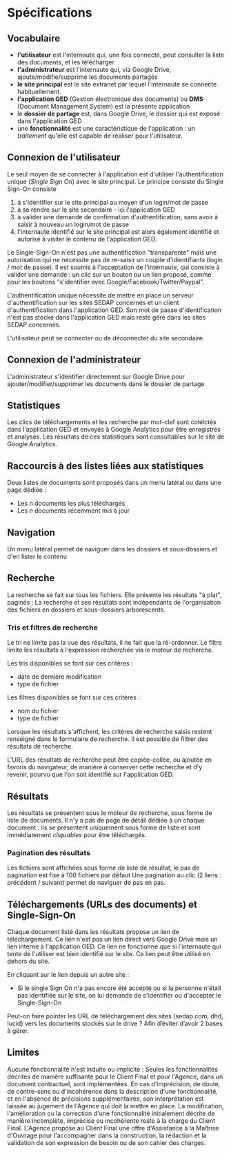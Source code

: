 # Spécifications

## Vocabulaire

- **l'utilisateur** est l'internaute qui, une fois connecté, peut consulter la liste des documents, et les télécharger
- **l'administrateur** est l'internaute qui, via Google Drive, ajoute/modifie/supprime les documents partagés
- **le site principal** est le site extranet par lequel l'internaute se connecte habituellement.
- **l'application GED** (Gestion électronique des documents) ou **DMS** (Document Management System) est la présente application 
- le **dossier de partage** est, dans Google Drive, le dossier qui est exposé dans l'application GED
- une **fonctionnalité** est une caractéristique de l'application : un _traitement_ qu'elle est capable de réaliser pour l'utilisateur.

## Connexion de l'utilisateur

Le seul moyen de se connecter à l'application est d'utiliser l'authentification unique (_Single Sign On_) avec le site principal. Le principe consiste du Single Sign-On consiste

1. à s'identifier sur le site principal au moyen d'un login/mot de passe
2. à se rendre sur le site secondaire - ici l'application GED
3. à valider une demande de confirmation d'authentification, sans avoir à saisir à nouveau un login/mot de passe
4. l'internaute identifié sur le site principal est alors également identifié et autorisé à visiter le contenu de l'application GED. 

Le Single-Sign-On n'est pas une authentification "transparente" mais une autorisation qui ne nécessite pas de re-saisir un couple d'idientifiants (login / mot de passe). Il est soumis à l'acceptation de l'internaute, qui consiste à valider une demande : un clic sur un bouton ou un lien proposé, comme pour les  boutons "s'identifier avec Google/Facebook/Twitter/Paypal".

L'authentification unique nécessite de mettre en place un serveur d'authentification sur les sites SEDAP concernés
et un client d'authentification dans l'application GED. Son mot de passe d'identification n'est pas stocké dans l'application GED mais reste géré dans les sites SEDAP concernés.

L'utilisateur peut se connecter ou de déconnecter du site secondaire.

## Connexion de l'administrateur 

L'administrateur s'identifier directement sur Google Drive pour ajouter/modifier/supprimer les documents dans le dossier de partage

## Statistiques

Les clics de téléchargements et les recherche par mot-clef sont colelctés dans l'application GED et envoyés à Google Analytics pour être enregistrés et analysés. Les résultats de ces statistiques sont consultables sur le site de Google Analytics.

## Raccourcis à des listes liées aux statistiques

Deux listes de documents sont proposés dans un menu latéral ou dans une page dédiée :

- Les _n_ documents les plus téléchargés 
- Les _n_ documents récemment mis à jour

## Navigation

Un menu latéral permet de naviguer dans les dossiers et sous-dossiers et d'en lister le contenu

## Recherche 

La recherche se fait sur tous les fichiers. Elle présente les résultats "à plat", paginés : La recherche et ses résultats sont indépendants de l'organisation des fichiers en dossiers et sous-dossiers arborescents.

### Tris et filtres de recherche

Le tri ne limite pas la vue des résultats, il ne fait que la ré-ordonner.
Le filtre limite les résultats à l'expression recherchée via le moteur de recherche.

Les tris disponibles se font sur ces critères : 

- date de dernière modification
- type de fichier

Les filtres disponibles se font sur ces critères : 

- nom du fichier
- type de fichier

Lorsque les résultats s'affichent, les critères de recherche saisis restent renseigné dans le formulaire de recherche. Il est possible de filtrer des résultats de recherche.

L'URL des résultats de recherche peut être copiée-collée, ou ajoutée en favoris du navigateur, de manière à conserver cette recherche et d'y revenir,  pourvu que l'on soit identifié sur l'application GED.

## Résultats

Les résultats se présentent sous le moteur de recherche, sous forme de liste de documents.
Il n'y a pas de page de détail dédiée à un chaque document : ils se présentent uniquement sous forme de liste et sont immédiatement _cliquables_ pour être téléchargés.

### Pagination des résultats

Les fichiers sont affichées sous forme de liste de résultat, le pas de pagination est fixe à 100 fichiers par défaut
Une pagination au clic (2 liens : précédent / suivant) permet de naviguer de pas en pas.

## Téléchargements (URLs des documents) et Single-Sign-On

Chaque document listé dans les résultats propose un lien de téléchargement. Ce lien n'est pas un lien direct vers Google Drive mais un lien interne à l'application GED. Ce lien ne fonctionne que si l'internaute qui tente de l'utiliser est bien identifié sur le site. Ce lien peut être utilisé en dehors du site.

En cliquant sur le lien depuis un autre site :
- Si le single Sign On n'a pas encore été accepté ou si la personne n'était pas identifiée sur le site, on lui demande de s'identifier ou d'accepter le Single-Sign-On 

Peut-on faire pointer les URL de téléchargement des sites (sedap.com, dhd, lucid) vers les documents stockés sur le drive ?
Afin d’éviter d’avoir 2 bases à gérer.


## Limites

Aucune fonctionnalité n'est induite ou implicite : Seules les fonctionnalités décrites de manière suffisante pour le Client Final et pour l'Agence, dans un document contractuel, sont implémentées. En cas d'imprécision, de doute, de contre-sens ou d'incohérence dans la description d'une fonctionnalité, et en l'absence de précisions supplémentaires, son interprétation est laissée au jugement de l'Agence qui doit la mettre en place. La modification, l'amélioration ou la correction d'une fonctionnalité initialement décrite de manière incomplète, imprécise ou incohérente reste à la charge du Client Final. L'Agence propose au Client Final une offre d'Assistance à la Maîtrise d'Ouvrage pour l'accompagner dans la construction, la rédaction et la validation de son expression de besoin ou de son cahier des charges.



